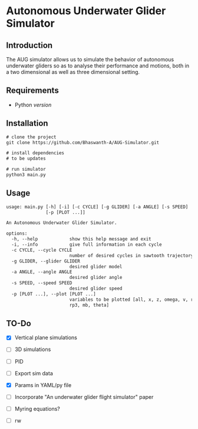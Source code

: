 # Autonomous Underwater Glider Simulator

## Introduction

The AUG simulator allows us to simulate the behavior of autonomous underwater gliders so as to analyse their performance and motions, both in a two dimensional as well as three dimensional setting.

## Requirements

- Python _version_

## Installation

```txt
# clone the project
git clone https://github.com/Bhaswanth-A/AUG-Simulator.git

# install dependencies
# to be updates

# run simulator
python3 main.py
```

## Usage

```txt
usage: main.py [-h] [-i] [-c CYCLE] [-g GLIDER] [-a ANGLE] [-s SPEED]
               [-p [PLOT ...]]

An Autonomous Underwater Glider Simulator.

options:
  -h, --help            show this help message and exit
  -i, --info            give full information in each cycle
  -c CYCLE, --cycle CYCLE
                        number of desired cycles in sawtooth trajectory
  -g GLIDER, --glider GLIDER
                        desired glider model
  -a ANGLE, --angle ANGLE
                        desired glider angle
  -s SPEED, --speed SPEED
                        desired glider speed
  -p [PLOT ...], --plot [PLOT ...]
                        variables to be plotted [all, x, z, omega, v, rp1,
                        rp3, mb, theta]
```

## TO-Do
- [x] Vertical plane simulations
- [ ] 3D simulations
- [ ] PID
- [ ] Export sim data
- [x] Params in YAML/py file
- [ ] Incorporate "An underwater glider flight simulator" paper
- [ ] Myring equations?
- [ ] rw


